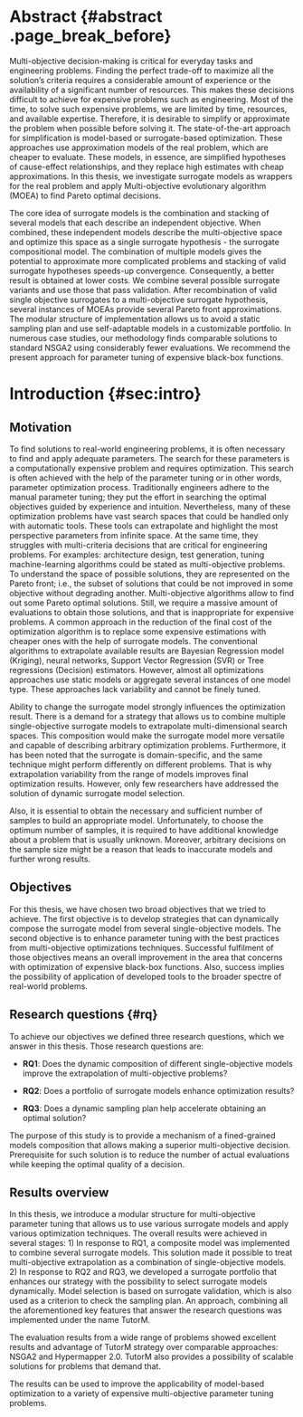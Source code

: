 Abstract {#abstract .page_break_before}
========

Multi-objective decision-making is critical for everyday tasks and
engineering problems. Finding the perfect trade-off to maximize all the
solution’s criteria requires a considerable amount of experience or the
availability of a significant number of resources. This makes these
decisions difficult to achieve for expensive problems such as
engineering. Most of the time, to solve such expensive problems, we are
limited by time, resources, and available expertise. Therefore, it is
desirable to simplify or approximate the problem when possible before
solving it. The state-of-the-art approach for simplification is
model-based or surrogate-based optimization. These approaches use
approximation models of the real problem, which are cheaper to evaluate.
These models, in essence, are simplified hypotheses of cause-effect
relationships, and they replace high estimates with cheap
approximations. In this thesis, we investigate surrogate models as
wrappers for the real problem and apply Multi-objective evolutionary algorithm (MOEA) to find Pareto optimal
decisions.

The core idea of surrogate models is the combination and stacking of
several models that each describe an independent objective. When
combined, these independent models describe the multi-objective space
and optimize this space as a single surrogate hypothesis - the surrogate
compositional model. The combination of multiple models gives the
potential to approximate more complicated problems and stacking of valid
surrogate hypotheses speeds-up convergence. Consequently, a better
result is obtained at lower costs. We combine several possible surrogate
variants and use those that pass validation. After recombination of
valid single objective surrogates to a multi-objective surrogate
hypothesis, several instances of MOEAs provide several Pareto front
approximations. The modular structure of implementation allows us to
avoid a static sampling plan and use self-adaptable models in a
customizable portfolio. In numerous case studies, our methodology finds
comparable solutions to standard NSGA2 using considerably fewer
evaluations. We recommend the present approach for parameter tuning of
expensive black-box functions.


Introduction {#sec:intro}
============

Motivation
----------

To find solutions to real-world engineering problems, it is often
necessary to find and apply adequate parameters. The search for these
parameters is a computationally expensive problem and requires
optimization. This search is often achieved with the help of the
parameter tuning or in other words, parameter optimization process.
Traditionally engineers adhere to the manual parameter tuning; they put
the effort in searching the optimal objectives guided by experience and
intuition. Nevertheless, many of these optimization problems have vast
search spaces that could be handled only with automatic tools. These
tools can extrapolate and highlight the most perspective parameters from
infinite space. At the same time, they struggles with multi-criteria
decisions that are critical for engineering problems. For examples:
architecture design, test generation, tuning machine-learning algorithms
could be stated as multi-objective problems. To understand the space of
possible solutions, they are represented on the Pareto front; i.e., the
subset of solutions that could be not improved in some objective without
degrading another. Multi-objective algorithms allow to find out some
Pareto optimal solutions. Still, we require a massive amount of
evaluations to obtain those solutions, and that is inappropriate for
expensive problems. A common approach in the reduction of the final cost
of the optimization algorithm is to replace some expensive estimations
with cheaper ones with the help of surrogate models. The conventional
algorithms to extrapolate available results are Bayesian Regression
model (Kriging), neural networks, Support Vector Regression (SVR) or
Tree regressions (Decision) estimators. However, almost all
optimizations approaches use static models or aggregate several
instances of one model type. These approaches lack variability and
cannot be finely tuned.

Ability to change the surrogate model strongly influences the
optimization result. There is a demand for a strategy that allows us to
combine multiple single-objective surrogate models to extrapolate
multi-dimensional search spaces. This composition would make the
surrogate model more versatile and capable of describing arbitrary
optimization problems. Furthermore, it has been noted that the surrogate
is domain-specific, and the same technique might perform differently on
different problems. That is why extrapolation variability from the range
of models improves final optimization results. However, only few
researchers have addressed the solution of dynamic surrogate model
selection.

Also, it is essential to obtain the necessary and sufficient number of
samples to build an appropriate model. Unfortunately, to choose the
optimum number of samples, it is required to have additional knowledge
about a problem that is usually unknown. Moreover, arbitrary decisions
on the sample size might be a reason that leads to inaccurate models and
further wrong results.

Objectives
----------

For this thesis, we have chosen two broad objectives that we tried to
achieve. The first objective is to develop strategies that can
dynamically compose the surrogate model from several single-objective
models. The second objective is to enhance parameter tuning with the
best practices from multi-objective optimizations techniques. Successful
fulfilment of those objectives means an overall improvement in the area
that concerns with optimization of expensive black-box functions. Also,
success implies the possibility of application of developed tools to the
broader spectre of real-world problems.

Research questions {#rq}
------------------

To achieve our objectives we defined three research questions, which we
answer in this thesis. Those research questions are:

- **RQ1**: Does the dynamic composition of different single-objective
    models improve the extrapolation of multi-objective problems?

- **RQ2**: Does a portfolio of surrogate models enhance optimization
    results?

- **RQ3**: Does a dynamic sampling plan help accelerate obtaining an
    optimal solution?

The purpose of this study is to provide a mechanism of a fined-grained
models composition that allows making a superior multi-objective
decision. Prerequisite for such solution is to reduce the number of
actual evaluations while keeping the optimal quality of a decision.

Results overview
----------------

In this thesis, we introduce a modular structure for multi-objective
parameter tuning that allows us to use various surrogate models and
apply various optimization techniques. The overall results were achieved
in several stages: 1) In response to RQ1, a composite model was
implemented to combine several surrogate models. This solution made it
possible to treat multi-objective extrapolation as a combination of
single-objective models. 2) In response to RQ2 and RQ3, we developed a
surrogate portfolio that enhances our strategy with the possibility to
select surrogate models dynamically. Model selection is based on
surrogate validation, which is also used as a criterion to check the
sampling plan. An approach, combining all the aforementioned key
features that answer the research questions was implemented under the
name TutorM.

The evaluation results from a wide range of problems showed excellent
results and advantage of TutorM strategy over comparable approaches:
NSGA2 and Hypermapper 2.0. TutorM also provides a possibility of
scalable solutions for problems that demand that.

The results can be used to improve the applicability of model-based
optimization to a variety of expensive multi-objective parameter tuning
problems.
